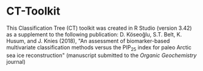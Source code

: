 # CT-Toolkit
This Classification Tree (CT) toolkit was created in R Studio (version 3.42) as a supplement to the following publication:
D. Köseoğlu, S.T. Belt, K. Husum, and J. Knies (2018), "An assessment of biomarker-based multivariate classification methods versus the PIP<sub>25</sub> index for paleo Arctic sea ice reconstruction" (manuscript submitted to the <i>Organic Geochemistry</i> journal)
